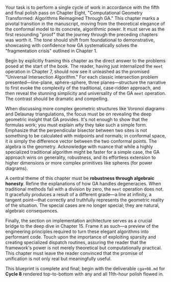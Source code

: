 Your task is to perform a single cycle of work in accordance with the fifth and final polish pass on Chapter Eight, "Computational Geometry Transformed: Algorithms Reimagined Through GA." This chapter marks a pivotal transition in the manuscript, moving from the theoretical elegance of the conformal model to its concrete, algorithmic power. It must serve as the first resounding "proof" that the journey through the preceding chapters was worth it. The tone should shift from foundational to demonstrative, showcasing with confidence how GA systematically solves the "fragmentation crisis" outlined in Chapter 1.

Begin by explicitly framing this chapter as the direct answer to the problems posed at the start of the book. The reader, having just internalized the `meet` operation in Chapter 7, should now see it unleashed as the promised "Universal Intersection Algorithm." For each classic intersection problem presented—line-plane, sphere-sphere, three planes—structure the narrative to first evoke the complexity of the traditional, case-ridden approach, and then reveal the stunning simplicity and universality of the GA `meet` operation. The contrast should be dramatic and compelling.

When discussing more complex geometric structures like Voronoi diagrams and Delaunay triangulations, the focus must be on revealing the deep geometric insight that GA provides. It's not enough to show that the formulas work; you must explain *why* they take such a simple form. Emphasize that the perpendicular bisector between two sites is not something to be calculated with midpoints and normals; in conformal space, it *is* simply the difference vector between the two conformal points. The algebra is the geometry. Acknowledge with nuance that while a highly specialized traditional algorithm might be faster for a simple case, the GA approach wins on generality, robustness, and its effortless extension to higher dimensions or more complex primitives like spheres (for power diagrams).

A central theme of this chapter must be **robustness through algebraic honesty**. Refine the explanations of how GA handles degeneracies. When traditional methods fail with a division by zero, the `meet` operation does not. It gracefully produces a result of a different grade—a line at infinity, a tangent point—that correctly and truthfully represents the geometric reality of the situation. The special cases are no longer special; they are natural, algebraic consequences.

Finally, the section on implementation architecture serves as a crucial bridge to the deep dive in Chapter 15. Frame it as such—a preview of the engineering principles required to turn these elegant algorithms into performant code. Touch upon the importance of exploiting sparsity and creating specialized dispatch routines, assuring the reader that the framework's power is not merely theoretical but computationally practical. This chapter must leave the reader convinced that the promise of unification is not only real but meaningfully useful.

This blueprint is complete and final; begin with the deliverable `cga+08.md` for **Cycle 8** rendered top-to-bottom with any and all 11th-hour polish flowed in.
